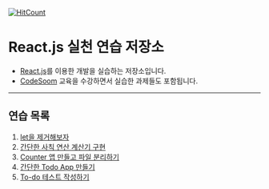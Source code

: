 [![HitCount](http://hits.dwyl.com/sogoagain/react-exercises.svg)](http://hits.dwyl.com/sogoagain/react-exercises)

# React.js 실천 연습 저장소

- [React.js](https://reactjs.org/)를 이용한 개발을 실습하는 저장소입니다.
- [CodeSoom](https://github.com/CodeSoom) 교육을 수강하면서 실습한 과제들도 포함됩니다.

---

## 연습 목록

1. [let을 제거해보자](https://github.com/sogoagain/react-exercises/tree/master/01_remove-let)
2. [간단한 사칙 연산 계산기 구현](https://github.com/sogoagain/react-exercises/tree/master/02_simple-calculator)
3. [Counter 앱 만들고 파일 분리하기](https://github.com/sogoagain/react-exercises/tree/master/03_counter)
4. [간단한 Todo App 만들기](https://github.com/sogoagain/react-exercises/tree/master/04_simple-todo)
5. [To-do 테스트 작성하기](https://github.com/sogoagain/react-exercises/tree/master/05_simple-todo-with-test)
